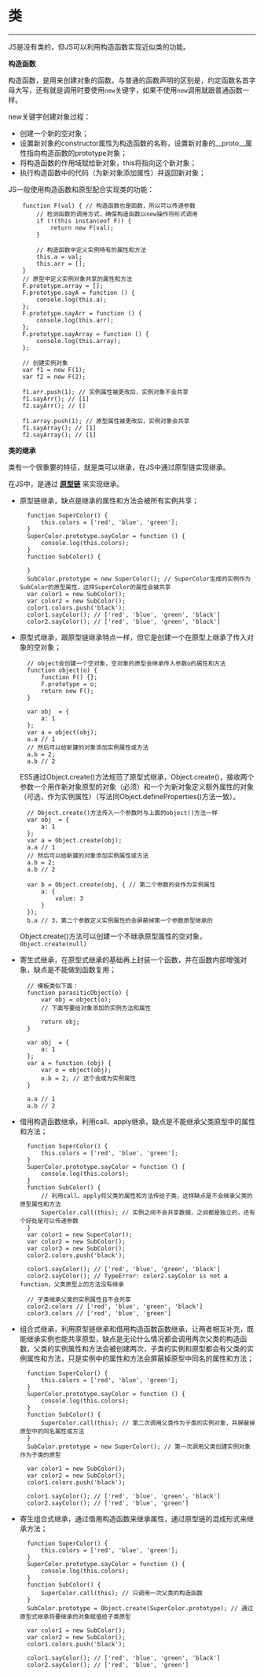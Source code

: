 # 类 #


----------

JS是没有类的，但JS可以利用构造函数实现近似类的功能。

**构造函数**

构造函数，是用来创建对象的函数。与普通的函数声明的区别是，约定函数名首字母大写，还有就是调用时要使用`new`关键字，如果不使用`new`调用就跟普通函数一样。

new关键字创建对象过程：

- 创建一个新的空对象；
- 设置新对象的constructor属性为构造函数的名称，设置新对象的__proto__属性指向构造函数的prototype对象；
- 将构造函数的作用域赋给新对象，this将指向这个新对象；
- 执行构造函数中的代码（为新对象添加属性）并返回新对象；

JS一般使用构造函数和原型配合实现类的功能：

		function F(val) { // 构造函数也是函数，所以可以传递参数
			// 检测函数的调用方式，确保构造函数以new操作符形式调用	
			if (!(this instanceof F)) {
                return new F(val);
            }
	
			// 构造函数中定义实例特有的属性和方法
			this.a = val; 
			this.arr = [];
		}
		// 原型中定义实例对象共享的属性和方法
		F.prototype.array = [];
		F.prototype.sayA = function () { 
			console.log(this.a);
		};
		F.prototype.sayArr = function () { 
			console.log(this.arr);
		};
		F.prototype.sayArray = function () { 
			console.log(this.array);
		};
		
		// 创建实例对象
		var f1 = new F(1);
		var f2 = new F(2);

		f1.arr.push(1); // 实例属性被更改后，实例对象不会共享
		f1.sayArr(); // [1]
		f2.sayArr(); // []

		f1.array.push(1); // 原型属性被更改后，实例对象会共享
		f1.sayArray(); // [1]
		f2.sayArray(); // [1]

**类的继承**

类有一个很重要的特征，就是类可以继承，在JS中通过原型链实现继承。

在JS中，是通过 **[原型链](https://github.com/huanghaibin91/My-JS/blob/master/md/prototype.md)** 来实现继承。

- 原型链继承，缺点是继承的属性和方法会被所有实例共享；

		function SuperColor() {
            this.colors = ['red', 'blue', 'green'];
        }
        SuperColor.prototype.sayColor = function () {
            console.log(this.colors);
        }
        function SubColor() {

        }
		SubColor.prototype = new SuperColor(); // SuperColor生成的实例作为SubColor的原型属性，这样SuperColor的属性会被共享
		var color1 = new SubColor();
        var color2 = new SubColor();
        color1.colors.push('black');
		color1.sayColor(); // ['red', 'blue', 'green', 'black']
		color2.sayColor(); // ['red', 'blue', 'green', 'black']

- 原型式继承，跟原型链继承特点一样，但它是创建一个在原型上继承了传入对象的空对象；
		
		// object会创建一个空对象，空对象的原型会继承传入参数o的属性和方法
		function object(o) {
			function F() {};
			F.prototype = o;
			return new F();
		}
		
		var obj  = {
			a: 1
		};
		var a = object(obj);
		a.a // 1
		// 然后可以给新建的对象添加实例属性或方法
		a.b = 2; 
		a.b // 2

	ES5通过Object.create()方法规范了原型式继承，Object.create()，接收两个参数一个用作新对象原型的对象（必须）和一个为新对象定义额外属性的对象（可选，作为实例属性）（写法同Object.defineProperties()方法一致）。

		// Object.create()方法传入一个参数时与上面的object()方法一样
		var obj  = {
			a: 1
		};
		var a = Object.create(obj);
		a.a // 1
		// 然后可以给新建的对象添加实例属性或方法
		a.b = 2; 
		a.b // 2

		var b = Object.create(obj, { // 第二个参数的会作为实例属性
			a: {
				value: 3
			}
		});
		b.a // 3，第二个参数定义实例属性的会屏蔽掉第一个参数原型继承的

	Object.create()方法可以创建一个不继承原型属性的空对象，`Object.create(null)`

- 寄生式继承，在原型式继承的基础再上封装一个函数，并在函数内部增强对象，缺点是不能做到函数复用；

		// 模板类似下面：
		function parasiticObject(o) {
			var obj = object(o);
			// 下面写要给对象添加的实例方法和属性

			return obj;
		}
		
		var obj  = {
			a: 1
		};
		var a = function (obj) {
			var o = object(obj);
			o.b = 2; // 这个会成为实例属性
		}

		a.a // 1
		a.b // 2

- 借用构造函数继承，利用call、apply继承，缺点是不能继承父类原型中的属性和方法；

		function SuperColor() {
            this.colors = ['red', 'blue', 'green'];
        }
		SuperColor.prototype.sayColor = function () {
            console.log(this.colors);
        }
        function SubColor() {
            // 利用call、apply将父类的属性和方法传给子类，这样缺点是不会继承父类的原型属性和方法
            SuperColor.call(this); // 实例之间不会共享数据，之间都是独立的，还有个好处是可以传递参数
        }
        var color1 = new SuperColor();
        var color2 = new SubColor();
		var color3 = new SubColor();
        color2.colors.push('black');

		color1.sayColor(); // ['red', 'blue', 'green', 'black']
		color2.sayColor(); // TypeError: color2.sayColor is not a function，父类原型上的方法没有继承
		
		// 子类继承父类的实例属性且不会共享
		color2.colors // ['red', 'blue', 'green', 'black']
		color3.colors // ['red', 'blue', 'green']
		
- 组合式继承，利用原型链继承和借用构造函数函数继承，让两者相互补充，既能继承实例也能共享原型，缺点是无论什么情况都会调用两次父类的构造函数，父类的实例属性和方法会被创建两次，子类的实例和原型都会有父类的实例属性和方法，只是实例中的属性和方法会屏蔽掉原型中同名的属性和方法；
		
		function SuperColor() {
            this.colors = ['red', 'blue', 'green'];
        }
        SuperColor.prototype.sayColor = function () {
            console.log(this.colors);
        }
        function SubColor() {
			SuperColor.call(this); // 第二次调用父类作为子类的实例对象，并屏蔽掉原型中的同名属性或方法
        }
		SubColor.prototype = new SuperColor(); // 第一次调用父类创建实例对象作为子类的原型     
	
        var color1 = new SubColor();
		var color2 = new SubColor();
        color1.colors.push('black');

		color1.sayColor(); // ['red', 'blue', 'green', 'black']
		color2.sayColor(); // ['red', 'blue', 'green']

- 寄生组合式继承，通过借用构造函数来继承属性，通过原型链的混成形式来继承方法；

		function SuperColor() {
            this.colors = ['red', 'blue', 'green'];
        }
        SuperColor.prototype.sayColor = function () {
            console.log(this.colors);
        }
        function SubColor() {
			SuperColor.call(this); // 只调用一次父类的构造函数
        }
		SubColor.prototype = Object.create(SuperColor.prototype); // 通过原型式继承将要继承的对象赋值给子类原型

		var color1 = new SubColor();
		var color2 = new SubColor();
        color1.colors.push('black');

		color1.sayColor(); // ['red', 'blue', 'green', 'black']
		color2.sayColor(); // ['red', 'blue', 'green']


		